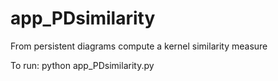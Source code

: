 # app_PDsimilarity
From persistent diagrams compute a kernel similarity measure

To run:
python app_PDsimilarity.py

